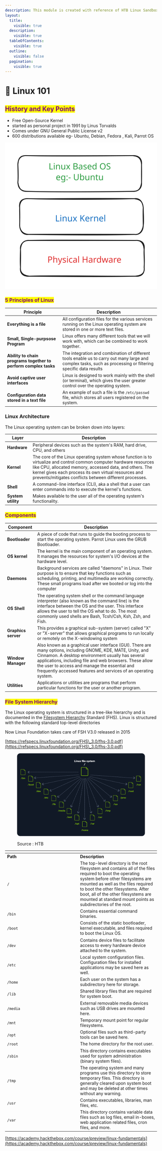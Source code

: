 ```yaml
---
description: This module is created with reference of HTB Linux Sandbox
layout:
  title:
    visible: true
  description:
    visible: true
  tableOfContents:
    visible: true
  outline:
    visible: false
  pagination:
    visible: true
---
```


# 🐧 Linux 101

## <mark style="color:purple;">History and Key Points</mark>

* Free Open-Source Kernel&#x20;
* started as personal project in 1991 by Linus Torvalds
* Comes under GNU General Public License v2
* 600 distributions available eg- Ubuntu, Debian, Fedora , Kali, Parrot OS

<img src="../../.gitbook/assets/file.excalidraw.svg" alt="Basic structure of OS " class="gitbook-drawing">

### <mark style="color:purple;">5 Principles of Linux</mark>&#x20;

| Principle                                                       | Description                                                                                                                                                   |
| --------------------------------------------------------------- | ------------------------------------------------------------------------------------------------------------------------------------------------------------- |
| **Everything is a file**                                        | All configuration files for the various services running on the Linux operating system are stored in one or more text files.                                  |
| **Small, Single-purpsose Program**                              | Linux offers many different tools that we will work with, which can be combined to work together.                                                             |
| **Ability to chain programs together to perform complex tasks** | The integration and combination of different tools enable us to carry out many large and complex tasks, such as processing or filtering specific data results |
| **Avoid captive user interfaces**                               | Linux is designed to work mainly with the shell (or terminal), which gives the user greater control over the operating system.                                |
| **Configuration data stored in a text file**                    | An example of such a file is the `/etc/passwd` file, which stores all users registered on the system.                                                         |

### Linux Architecture

The Linux operating system can be broken down into layers:

| Layer              | Description                                                                                                                                                                                                                                                                                        |
| ------------------ | -------------------------------------------------------------------------------------------------------------------------------------------------------------------------------------------------------------------------------------------------------------------------------------------------- |
| **Hardware**       | Peripheral devices such as the system's RAM, hard drive, CPU, and others                                                                                                                                                                                                                           |
| **Kernel**         | The core of the Linux operating system whose function is to virtualize and control common computer hardware resources like CPU, allocated memory, accessed data, and others. The kernel gives each process its own virtual resources and prevents/mitigates conflicts between different processes. |
| **Shell**          | A command-line interface (CLI), aka a shell that a user can enter commands into to execute the kernel's functions.                                                                                                                                                                                 |
| **System utility** | Makes available to the user all of the operating system's functionality.                                                                                                                                                                                                                           |

### <mark style="color:purple;">Components</mark>

| Component           | Description                                                                                                                                                                                                                                                                                                                                     |
| ------------------- | ----------------------------------------------------------------------------------------------------------------------------------------------------------------------------------------------------------------------------------------------------------------------------------------------------------------------------------------------- |
| **Bootloader**      | A piece of code that runs to guide the booting process to start the operating system. Parrot Linux uses the GRUB Bootloader.                                                                                                                                                                                                                    |
| **OS kernel**       | The kernel is the main component of an operating system. It manages the resources for system's I/O devices at the hardware level.                                                                                                                                                                                                               |
| **Daemons**         | Background services are called "daemons" in Linux. Their purpose is to ensure that key functions such as scheduling, printing, and multimedia are working correctly. These small programs load after we booted or log into the computer                                                                                                         |
| **OS Shell**        | The operating system shell or the command language interpreter (also known as the command line) is the interface between the OS and the user. This interface allows the user to tell the OS what to do. The most commonly used shells are Bash, Tcsh/Csh, Ksh, Zsh, and Fish.                                                                   |
| **Graphics server** | This provides a graphical sub-system (server) called "X" or "X-server" that allows graphical programs to run locally or remotely on the X-windowing system                                                                                                                                                                                      |
| **Window Manager**  | Also known as a graphical user interface (GUI). There are many options, including GNOME, KDE, MATE, Unity, and Cinnamon. A desktop environment usually has several applications, including file and web browsers. These allow the user to access and manage the essential and frequently accessed features and services of an operating system. |
| **Utilities**       | Applications or utilities are programs that perform particular functions for the user or another program.                                                                                                                                                                                                                                       |

### <mark style="color:purple;">File System Hierarchy</mark>

The Linux operating system is structured in a tree-like hierarchy and is documented in the [Filesystem Hierarchy](http://www.pathname.com/fhs/) Standard (FHS). Linux is structured with the following standard top-level directories

Now Linux Foundation takes care of FSH V3.0 released in 2015&#x20;

[https://refspecs.linuxfoundation.org/FHS\_3.0/fhs-3.0.pdf](https://refspecs.linuxfoundation.org/FHS\_3.0/fhs-3.0.pdf)

<figure><img src="../../.gitbook/assets/image.png" alt=""><figcaption><p>Source : HTB</p></figcaption></figure>

<table data-header-hidden><thead><tr><th width="228"></th><th></th></tr></thead><tbody><tr><td><strong>Path</strong></td><td><strong>Description</strong></td></tr><tr><td><code>/</code></td><td>The top-level directory is the root filesystem and contains all of the files required to boot the operating system before other filesystems are mounted as well as the files required to boot the other filesystems. After boot, all of the other filesystems are mounted at standard mount points as subdirectories of the root.</td></tr><tr><td><code>/bin</code></td><td>Contains essential command binaries.</td></tr><tr><td><code>/boot</code></td><td>Consists of the static bootloader, kernel executable, and files required to boot the Linux OS.</td></tr><tr><td><code>/dev</code></td><td>Contains device files to facilitate access to every hardware device attached to the system.</td></tr><tr><td><code>/etc</code></td><td>Local system configuration files. Configuration files for installed applications may be saved here as well.</td></tr><tr><td><code>/home</code></td><td>Each user on the system has a subdirectory here for storage.</td></tr><tr><td><code>/lib</code></td><td>Shared library files that are required for system boot.</td></tr><tr><td><code>/media</code></td><td>External removable media devices such as USB drives are mounted here.</td></tr><tr><td><code>/mnt</code></td><td>Temporary mount point for regular filesystems.</td></tr><tr><td><code>/opt</code></td><td>Optional files such as third-party tools can be saved here.</td></tr><tr><td><code>/root</code></td><td>The home directory for the root user.</td></tr><tr><td><code>/sbin</code></td><td>This directory contains executables used for system administration (binary system files).</td></tr><tr><td><code>/tmp</code></td><td>The operating system and many programs use this directory to store temporary files. This directory is generally cleared upon system boot and may be deleted at other times without any warning.</td></tr><tr><td><code>/usr</code></td><td>Contains executables, libraries, man files, etc.</td></tr><tr><td><code>/var</code></td><td>This directory contains variable data files such as log files, email in-boxes, web application related files, cron files, and more.</td></tr></tbody></table>

[https://academy.hackthebox.com/course/preview/linux-fundamentals](https://academy.hackthebox.com/course/preview/linux-fundamentals)
